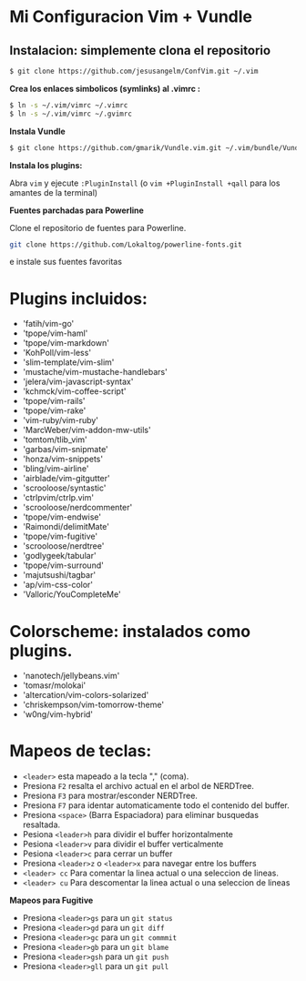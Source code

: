 # Mi Configuracion Vim + Vundle

## Instalacion: simplemente clona el repositorio

```bash
$ git clone https://github.com/jesusangelm/ConfVim.git ~/.vim
```

**Crea los enlaces simbolicos (symlinks) al .vimrc :**

```bash
$ ln -s ~/.vim/vimrc ~/.vimrc
$ ln -s ~/.vim/vimrc ~/.gvimrc
```

**Instala Vundle**

```bash
$ git clone https://github.com/gmarik/Vundle.vim.git ~/.vim/bundle/Vundle.vim
```

**Instala los plugins:**

Abra `vim` y ejecute `:PluginInstall`  (o `vim +PluginInstall +qall` para los amantes de la terminal)

**Fuentes parchadas para Powerline**

Clone el repositorio de fuentes para Powerline.
```bash
git clone https://github.com/Lokaltog/powerline-fonts.git
```
e instale sus fuentes favoritas

# Plugins incluidos:

  * 'fatih/vim-go'
  * 'tpope/vim-haml'
  * 'tpope/vim-markdown'
  * 'KohPoll/vim-less'
  * 'slim-template/vim-slim'
  * 'mustache/vim-mustache-handlebars'
  * 'jelera/vim-javascript-syntax'
  * 'kchmck/vim-coffee-script'
  * 'tpope/vim-rails'
  * 'tpope/vim-rake'
  * 'vim-ruby/vim-ruby'
  * 'MarcWeber/vim-addon-mw-utils'
  * 'tomtom/tlib_vim'
  * 'garbas/vim-snipmate'
  * 'honza/vim-snippets'
  * 'bling/vim-airline'
  * 'airblade/vim-gitgutter'
  * 'scrooloose/syntastic'
  * 'ctrlpvim/ctrlp.vim'
  * 'scrooloose/nerdcommenter'
  * 'tpope/vim-endwise'
  * 'Raimondi/delimitMate'
  * 'tpope/vim-fugitive'
  * 'scrooloose/nerdtree'
  * 'godlygeek/tabular'
  * 'tpope/vim-surround'
  * 'majutsushi/tagbar'
  * 'ap/vim-css-color'
  * 'Valloric/YouCompleteMe'

# Colorscheme: instalados como plugins.

  * 'nanotech/jellybeans.vim'
  * 'tomasr/molokai'
  * 'altercation/vim-colors-solarized'
  * 'chriskempson/vim-tomorrow-theme'
  * 'w0ng/vim-hybrid' 


# Mapeos de teclas:

 * `<leader>` esta mapeado a la tecla "," (coma).
 * Presiona `F2` resalta el archivo actual en el arbol de NERDTree.
 * Presiona `F3` para mostrar/esconder NERDTree.
 * Presiona `F7` para identar automaticamente todo el contenido del buffer.
 * Presiona `<space>` (Barra Espaciadora) para eliminar busquedas resaltada.
 * Pesiona `<leader>h` para dividir el buffer horizontalmente
 * Pesiona `<leader>v` para dividir el buffer verticalmente
 * Pesiona `<leader>c` para cerrar un buffer
 * Presiona `<leader>z` o `<leader>x` para navegar entre los buffers
 * `<leader> cc` Para comentar la linea actual o una seleccion de lineas.
 * `<leader> cu` Para descomentar la linea actual o una seleccion de lineas

**Mapeos para Fugitive**

* Presiona `<leader>gs` para un `git status`
* Presiona `<leader>gd` para un `git diff`
* Presiona `<leader>gc` para un `git commmit`
* Presiona `<leader>gb` para un `git blame`
* Presiona `<leader>gsh` para un `git push`
* Presiona `<leader>gll` para un `git pull`

